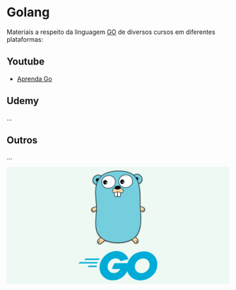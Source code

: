 # Golang

Materiais a respeito da linguagem [GO](https://go.dev/) de diversos cursos em diferentes plataformas:

## Youtube

- [Aprenda Go](https://youtube.com/playlist?list=PLCKpcjBB_VlBsxJ9IseNxFllf-UFEXOdg)

## Udemy

...

## Outros

...

![](https://github.com/leandrobeandrade/golang/blob/main/golang.png)
